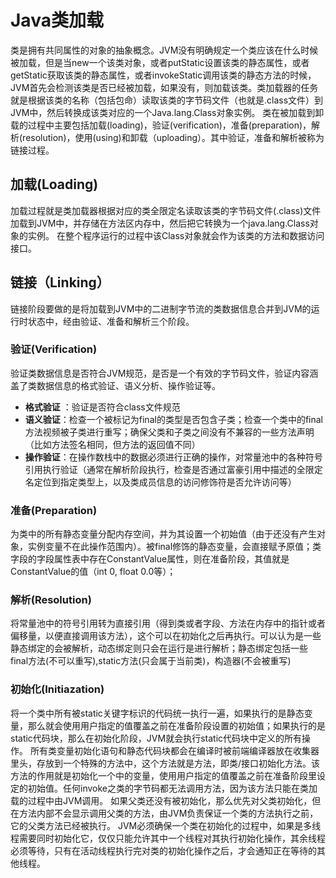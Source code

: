 # Java类加载
类是拥有共同属性的对象的抽象概念。JVM没有明确规定一个类应该在什么时候被加载，但是当new一个该类对象，或者putStatic设置该类的静态属性，或者getStatic获取该类的静态属性，或者invokeStatic调用该类的静态方法的时候，JVM首先会检测该类是否已经被加载，如果没有，则加载该类。类加载器的任务就是根据该类的名称（包括包命）读取该类的字节码文件（也就是.class文件）到JVM中，然后转换成该类对应的一个Java.lang.Class对象实例。
类在被加载到卸载的过程中主要包括加载(loading)，验证(verification)，准备(preparation)，解析(resolution)，使用(using)和卸载（uploading）。其中验证，准备和解析被称为链接过程。

## 加载(Loading)
加载过程就是类加载器根据对应的类全限定名读取该类的字节码文件(.class)文件加载到JVM中，并存储在方法区内存中，然后把它转换为一个java.lang.Class对象的实例。 在整个程序运行的过程中该Class对象就会作为该类的方法和数据访问接口。

## 链接（Linking）
链接阶段要做的是将加载到JVM中的二进制字节流的类数据信息合并到JVM的运行时状态中，经由验证、准备和解析三个阶段。

### 验证(Verification)
验证类数据信息是否符合JVM规范，是否是一个有效的字节码文件，验证内容涵盖了类数据信息的格式验证、语义分析、操作验证等。
+ **格式验证** ：验证是否符合class文件规范
+ **语义验证**：检查一个被标记为final的类型是否包含子类；检查一个类中的final方法视频被子类进行重写；确保父类和子类之间没有不兼容的一些方法声明（比如方法签名相同，但方法的返回值不同）
+ **操作验证**：在操作数栈中的数据必须进行正确的操作，对常量池中的各种符号引用执行验证（通常在解析阶段执行，检查是否通过富豪引用中描述的全限定名定位到指定类型上，以及类成员信息的访问修饰符是否允许访问等）

### 准备(Preparation)
为类中的所有静态变量分配内存空间，并为其设置一个初始值（由于还没有产生对象，实例变量不在此操作范围内）。被final修饰的静态变量，会直接赋予原值；类字段的字段属性表中存在ConstantValue属性，则在准备阶段，其值就是ConstantValue的值（int 0, float 0.0等）；

### 解析(Resolution)
将常量池中的符号引用转为直接引用（得到类或者字段、方法在内存中的指针或者偏移量，以便直接调用该方法），这个可以在初始化之后再执行。可以认为是一些静态绑定的会被解析，动态绑定则只会在运行是进行解析；静态绑定包括一些final方法(不可以重写),static方法(只会属于当前类)，构造器(不会被重写)

### 初始化(Initiazation)
将一个类中所有被static关键字标识的代码统一执行一遍，如果执行的是静态变量，那么就会使用用户指定的值覆盖之前在准备阶段设置的初始值；如果执行的是static代码块，那么在初始化阶段，JVM就会执行static代码块中定义的所有操作。
所有类变量初始化语句和静态代码块都会在编译时被前端编译器放在收集器里头，存放到一个特殊的方法中，这个方法就是<clinit>方法，即类/接口初始化方法。该方法的作用就是初始化一个中的变量，使用用户指定的值覆盖之前在准备阶段里设定的初始值。任何invoke之类的字节码都无法调用<clinit>方法，因为该方法只能在类加载的过程中由JVM调用。
如果父类还没有被初始化，那么优先对父类初始化，但在<clinit>方法内部不会显示调用父类的<clinit>方法，由JVM负责保证一个类的<clinit>方法执行之前，它的父类<clinit>方法已经被执行。
JVM必须确保一个类在初始化的过程中，如果是多线程需要同时初始化它，仅仅只能允许其中一个线程对其执行初始化操作，其余线程必须等待，只有在活动线程执行完对类的初始化操作之后，才会通知正在等待的其他线程。

